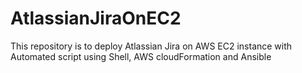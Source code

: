 # AtlassianJiraOnEC2
This repository is to deploy Atlassian Jira on AWS EC2 instance with Automated script using Shell, AWS cloudFormation and Ansible
